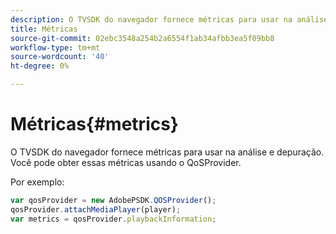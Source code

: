 ```yaml
---
description: O TVSDK do navegador fornece métricas para usar na análise e depuração. Você pode obter essas métricas usando o QoSProvider.
title: Métricas
source-git-commit: 02ebc3548a254b2a6554f1ab34afbb3ea5f09bb8
workflow-type: tm+mt
source-wordcount: '40'
ht-degree: 0%

---
```


# Métricas{#metrics}

O TVSDK do navegador fornece métricas para usar na análise e depuração. Você pode obter essas métricas usando o QoSProvider.

Por exemplo:

```js
var qosProvider = new AdobePSDK.QOSProvider(); 
qosProvider.attachMediaPlayer(player); 
var metrics = qosProvider.playbackInformation;
```
